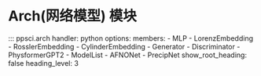 # Arch(网络模型) 模块

::: ppsci.arch
    handler: python
    options:
      members:
        - MLP
        - LorenzEmbedding
        - RosslerEmbedding
        - CylinderEmbedding
        - Generator
        - Discriminator
        - PhysformerGPT2
        - ModelList
        - AFNONet
        - PrecipNet
      show_root_heading: false
      heading_level: 3
